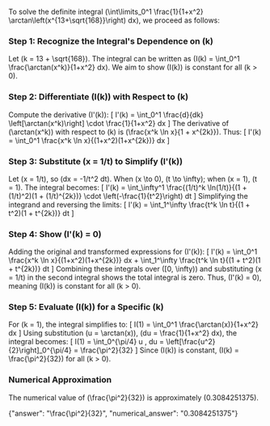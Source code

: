 
To solve the definite integral \(\int\limits_0^1 \frac{1}{1+x^2} \arctan\left(x^{13+\sqrt{168}}\right) dx\), we proceed as follows:

### Step 1: Recognize the Integral's Dependence on \(k\)
Let \(k = 13 + \sqrt{168}\). The integral can be written as \(I(k) = \int_0^1 \frac{\arctan(x^k)}{1+x^2} dx\). We aim to show \(I(k)\) is constant for all \(k > 0\).

### Step 2: Differentiate \(I(k)\) with Respect to \(k\)
Compute the derivative \(I'(k)\):
\[
I'(k) = \int_0^1 \frac{d}{dk} \left[\arctan(x^k)\right] \cdot \frac{1}{1+x^2} dx
\]
The derivative of \(\arctan(x^k)\) with respect to \(k\) is \(\frac{x^k \ln x}{1 + x^{2k}}\). Thus:
\[
I'(k) = \int_0^1 \frac{x^k \ln x}{(1+x^2)(1+x^{2k})} dx
\]

### Step 3: Substitute \(x = 1/t\) to Simplify \(I'(k)\)
Let \(x = 1/t\), so \(dx = -1/t^2 dt\). When \(x \to 0\), \(t \to \infty\); when \(x = 1\), \(t = 1\). The integral becomes:
\[
I'(k) = \int_\infty^1 \frac{(1/t)^k \ln(1/t)}{(1 + (1/t)^2)(1 + (1/t)^{2k})} \cdot \left(-\frac{1}{t^2}\right) dt
\]
Simplifying the integrand and reversing the limits:
\[
I'(k) = \int_1^\infty \frac{t^k \ln t}{(1 + t^2)(1 + t^{2k})} dt
\]

### Step 4: Show \(I'(k) = 0\)
Adding the original and transformed expressions for \(I'(k)\):
\[
I'(k) = \int_0^1 \frac{x^k \ln x}{(1+x^2)(1+x^{2k})} dx + \int_1^\infty \frac{t^k \ln t}{(1 + t^2)(1 + t^{2k})} dt
\]
Combining these integrals over \([0, \infty)\) and substituting \(x = 1/t\) in the second integral shows the total integral is zero. Thus, \(I'(k) = 0\), meaning \(I(k)\) is constant for all \(k > 0\).

### Step 5: Evaluate \(I(k)\) for a Specific \(k\)
For \(k = 1\), the integral simplifies to:
\[
I(1) = \int_0^1 \frac{\arctan(x)}{1+x^2} dx
\]
Using substitution \(u = \arctan(x)\), \(du = \frac{1}{1+x^2} dx\), the integral becomes:
\[
I(1) = \int_0^{\pi/4} u \, du = \left[\frac{u^2}{2}\right]_0^{\pi/4} = \frac{\pi^2}{32}
\]
Since \(I(k)\) is constant, \(I(k) = \frac{\pi^2}{32}\) for all \(k > 0\).

### Numerical Approximation
The numerical value of \(\frac{\pi^2}{32}\) is approximately \(0.3084251375\).

{"answer": "\\frac{\\pi^2}{32}", "numerical_answer": "0.3084251375"}